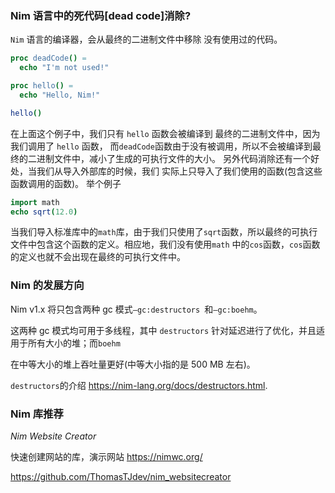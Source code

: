 ### Nim 语言中的死代码[dead code]消除?


`Nim` 语言的编译器，会从最终的二进制文件中移除
没有使用过的代码。

```nim
proc deadCode() = 
  echo "I'm not used!"

proc hello() = 
  echo "Hello, Nim!"

hello()
```

在上面这个例子中，我们只有 `hello` 函数会被编译到
最终的二进制文件中，因为我们调用了 `hello` 函数，
而`deadCode`函数由于没有被调用，所以不会被编译到最终的二进制文件中，减小了生成的可执行文件的大小。
另外代码消除还有一个好处，当我们从导入外部库的时候，我们
实际上只导入了我们使用的函数(包含这些函数调用的函数)。
举个例子

```nim
import math
echo sqrt(12.0)

```

当我们导入标准库中的`math`库，由于我们只使用了`sqrt`函数，所以最终的可执行文件中包含这个函数的定义。相应地，我们没有使用`math` 中的`cos`函数，`cos`函数的定义也就不会出现在最终的可执行文件中。 

### Nim 的发展方向

Nim v1.x 将只包含两种 gc 模式`–gc:destructors `和`–gc:boehm`。

这两种 gc 模式均可用于多线程，其中 `destructors` 针对延迟进行了优化，并且适用于所有大小的堆；而`boehm`

在中等大小的堆上吞吐量更好(中等大小指的是 500 MB 左右)。

`destructors`的介绍 https://nim-lang.org/docs/destructors.html.

### Nim 库推荐

*Nim Website Creator*

快速创建网站的库，演示网站 https://nimwc.org/ 

 https://github.com/ThomasTJdev/nim_websitecreator 